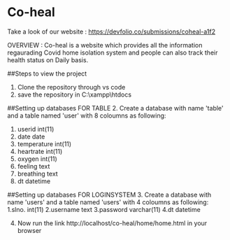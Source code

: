 # Co-heal

Take a look of our website : https://devfolio.co/submissions/coheal-a1f2

OVERVIEW :
Co-heal is a website which provides all the information regaurading Covid home isolation system and people can also track their health status on Daily basis.

##Steps to view the project
1. Clone the repository through vs code
2. save the repository in C:\xampp\htdocs

##Setting up databases FOR TABLE
2. Create a database with name 'table' and a table named 'user' with 8 coloumns as following:
  1. userid  int(11)
  2. date     date
  3. temperature  int(11)
  4. heartrate int(11)
  5. oxygen int(11)
  6. feeling text
  7. breathing text
  8. dt   datetime
 
 ##Setting up databases FOR LOGINSYSTEM
 3. Create a database with name 'users' and a table named 'users' with 4 coloumns as following:
    1.slno. int(11)
    2.username text
    3.password varchar(11)
    4.dt  datetime

  4. Now run the link http://localhost/co-heal/home/home.html in your browser
  

